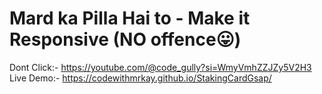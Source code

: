 # Mard ka Pilla Hai to - Make it Responsive (NO offence😛)

Dont Click:- https://youtube.com/@code_gully?si=WmyVmhZZJZy5V2H3
<br>
Live Demo:- https://codewithmrkay.github.io/StakingCardGsap/